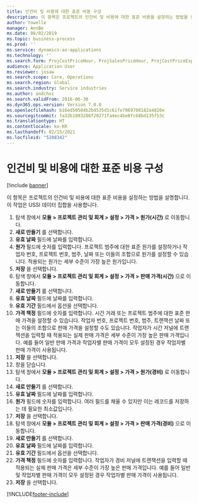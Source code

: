 ```yaml
---
title: 인건비 및 비용에 대한 표준 비용 구성
description: 이 항목은 프로젝트의 인건비 및 비용에 대한 표준 비용을 설정하는 방법을 설명합니다.
author: Yowelle
manager: AnnBe
ms.date: 08/02/2019
ms.topic: business-process
ms.prod: ''
ms.service: dynamics-ax-applications
ms.technology: ''
ms.search.form: ProjCostPriceHour, ProjSalesPriceHour, ProjCostPriceExpense, ProjSalesPriceCost
audience: Application User
ms.reviewer: josaw
ms.search.scope: Core, Operations
ms.search.region: Global
ms.search.industry: Service industries
ms.author: andchoi
ms.search.validFrom: 2016-06-30
ms.dyn365.ops.version: Version 7.0.0
ms.openlocfilehash: b16ed50584b2b4535d1c61fe7069708182a4820e
ms.sourcegitcommit: fa32b1893286f20271fa4ec4be8fc68bd135f53c
ms.translationtype: HT
ms.contentlocale: ko-KR
ms.lasthandoff: 02/15/2021
ms.locfileid: "5288342"
---
```

# <a name="configure-standard-costs-for-labor-and-expenses"></a>인건비 및 비용에 대한 표준 비용 구성

[!include [banner](../../includes/banner.md)]

이 항목은 프로젝트의 인건비 및 비용에 대한 표준 비용을 설정하는 방법을 설명합니다. 이 작업은 USSI 데이터 집합을 사용합니다.

1. 탐색 창에서 **모듈 > 프로젝트 관리 및 회계 > 설정 > 가격 > 원가(시간)** 로 이동합니다.
2. **새로 만들기** 를 선택합니다.
3. **유효 날짜** 필드에 날짜를 입력합니다.
4. **원가** 필드에 숫자를 입력합니다. 프로젝트 범주에 대한 표준 원가를 설정하거나 작업자 번호, 프로젝트 번호, 범주, 날짜 또는 이들의 조합으로 원가를 설정할 수 있습니다. 적용되는 원가는 세부 수준이 가장 높은 원가입니다.  
5. **저장** 을 선택합니다.
6. 탐색 창에서 **모듈 > 프로젝트 관리 및 회계 > 설정 > 가격 > 판매 가격(시간)** 으로 이동합니다.
7. **새로 만들기** 를 선택합니다.
8. **유효 날짜** 필드에 날짜를 입력합니다.
9. **유효 기간** 필드에서 옵션을 선택합니다.
10. **가격 책정** 필드에 숫자를 입력합니다. 시간 거래 또는 프로젝트 범주에 대한 표준 판매 가격을 설정할 수 있습니다. 작업자 번호, 프로젝트 번호, 범주, 트랜잭션 날짜 또는 이들의 조합으로 판매 가격을 설정할 수도 있습니다. 작업자가 시간 저널에 트랜잭션을 입력할 때 적용되는 실제 판매 가격은 세부 수준이 가장 높은 판매 가격입니다. 예를 들어 일반 판매 가격과 작업자별 판매 가격이 모두 설정된 경우 작업자별 판매 가격이 사용됩니다.  
11. **저장** 을 선택합니다.
12. 창을 닫습니다.
13. 탐색 창에서 **모듈 > 프로젝트 관리 및 회계 > 설정 > 가격 > 원가(경비)** 로 이동합니다.
14. **새로 만들기** 를 선택합니다.
15. **유효 날짜** 필드에 날짜를 입력합니다.
16. **원가** 필드에 숫자를 입력합니다. 여러 필드를 채울 수 있지만 이는 레코드를 저장하는 데 필요한 최소값입니다.  
17. **저장** 을 선택합니다.
18. 탐색 창에서 **모듈 > 프로젝트 관리 및 회계 > 설정 > 가격 > 판매 가격(경비)** 으로 이동합니다.
19. **새로 만들기** 를 선택합니다.
20. **유효 날짜** 필드에 날짜를 입력합니다.
21. **유효 기간** 필드에서 옵션을 선택합니다.
22. **가격 책정** 필드에 숫자를 입력합니다. 작업자가 경비 저널에 트랜잭션을 입력할 때 적용되는 실제 판매 가격은 세부 수준이 가장 높은 판매 가격입니다. 예를 들어 일반 및 작업자별 판매 가격이 모두 설정된 경우 작업자별 판매 가격이 사용됩니다.  
23. **저장** 을 선택합니다.



[!INCLUDE[footer-include](../../includes/footer-banner.md)]